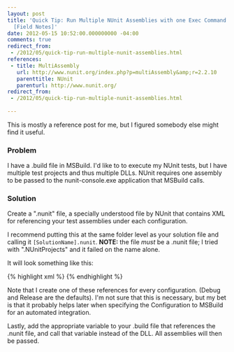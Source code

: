 ```yaml
---
layout: post
title: 'Quick Tip: Run Multiple NUnit Assemblies with one Exec Command in MSBuild
  [Field Notes]'
date: 2012-05-15 10:52:00.000000000 -04:00
comments: true
redirect_from:
 - /2012/05/quick-tip-run-multiple-nunit-assemblies.html
references: 
 - title: MultiAssembly
   url: http://www.nunit.org/index.php?p=multiAssembly&amp;r=2.2.10
   parenttitle: NUnit 
   parenturl: http://www.nunit.org/
redirect_from: 
 - /2012/05/quick-tip-run-multiple-nunit-assemblies.html
 
---
```

This is mostly a reference post for me, but I figured somebody else might find it useful.

### Problem
I have a .build file in MSBuild. I'd like to to execute my NUnit tests, but I have multiple test projects and thus multiple DLLs. NUnit requires one assembly to be passed to the nunit-console.exe application that MSBuild calls.

### Solution
Create a ".nunit" file, a specially understood file by NUnit that contains XML for referencing your test assemblies under each configuration.

I recommend putting this at the same folder level as your solution file and calling it `[SolutionName].nunit`. **NOTE:** the file *must* be a .nunit file; I tried with ".NUnitProjects" and it failed on the name alone.

It will look something like this:

{% highlight xml %}
<NUnitProject>
    <Settings activeconfig="Dev"/>
    <Config name="Dev">
        <assembly path=".\buildartifacts\MyProject.Core.Tests.dll"/>
        <assembly path=".\buildartifacts\MyProject.Web.Tests.dll"/>
        <assembly path=".\buildartifacts\MyProject.Web.SpecTests.dll"/>
    </Config>
    <Config name="Test">
        <assembly path=".\buildartifacts\MyProject.Core.Tests.dll"/>
        <assembly path=".\buildartifacts\MyProject.Web.Tests.dll"/>
        <assembly path=".\buildartifacts\MyProject.Web.SpecTests.dll"/>
    </Config>
</NUnitProject>
{% endhighlight %}

Note that I create one of these references for every configuration. (Debug and Release are the defaults). I'm not sure that this is necessary, but my bet is that it probably helps later when specifying the Configuration to MSBuild for an automated integration.

Lastly, add the appropriate variable to your .build file that references the .nunit file, and call that variable instead of the DLL. All assemblies will then be passed.